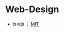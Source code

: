 # Web-Design

* `許可證` ：  [MIT](https://github.com/SuWeizhe1124/Web-Design/blob/5324f0cfd8eae8172a64b2fc08f10a73097a8efe/LICENSE.md)
